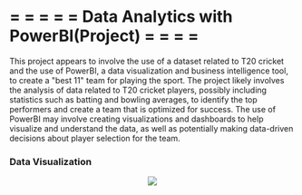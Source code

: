 # = = = = = Data Analytics with PowerBI(Project) = = = =
This project appears to involve the use of a dataset related to T20 cricket and the use of PowerBI, a data visualization and business intelligence tool, to create a "best 11" team for playing the sport. The project likely involves the analysis of data related to T20 cricket players, possibly including statistics such as batting and bowling averages, to identify the top performers and create a team that is optimized for success. The use of PowerBI may involve creating visualizations and dashboards to help visualize and understand the data, as well as potentially making data-driven decisions about player selection for the team.


### Data Visualization <br>

<p align="center"><img src='https://i.postimg.cc/bvrLMHV1/Cricket.png'><p align="center">
